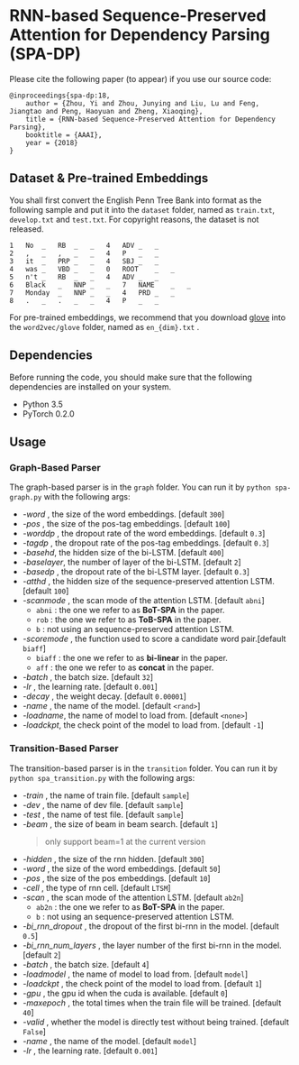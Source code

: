 # RNN-based Sequence-Preserved Attention for Dependency Parsing (SPA-DP)

Please cite the following paper (to appear) if you use our source code:

```
@inproceedings{spa-dp:18,
	author = {Zhou, Yi and Zhou, Junying and Liu, Lu and Feng, Jiangtao and Peng, Haoyuan and Zheng, Xiaoqing},
	title = {RNN-based Sequence-Preserved Attention for Dependency Parsing},
	booktitle = {AAAI},
	year = {2018}
}
```

## Dataset & Pre-trained Embeddings

You shall first convert the English Penn Tree Bank into format as the following sample and put it into the `dataset` folder, named as `train.txt`, `develop.txt` and `test.txt`. For copyright reasons, the dataset is not released.

```
1	No	_	RB	_	_	4	ADV	_	_
2	,	_	,	_	_	4	P	_	_
3	it	_	PRP	_	_	4	SBJ	_	_
4	was	_	VBD	_	_	0	ROOT	_	_
5	n't	_	RB	_	_	4	ADV	_	_
6	Black	_	NNP	_	_	7	NAME	_	_
7	Monday	_	NNP	_	_	4	PRD	_	_
8	.	_	.	_	_	4	P	_	_
```

For pre-trained embeddings, we recommend that you download [glove](https://nlp.stanford.edu/projects/glove/) into the `word2vec/glove` folder, named as `en_{dim}.txt` .

## Dependencies

Before running the code, you should make sure that the following dependencies are installed on your system.

- Python 3.5
- PyTorch 0.2.0

## Usage

### Graph-Based Parser

The graph-based parser is in the `graph` folder. You can run it by `python spa-graph.py` with the following args:

- *-word* , the size of the word embeddings. [default `300`]
- *-pos* , the size of the pos-tag embeddings. [default `100`]
- *-worddp* , the dropout rate of the word embeddings. [default `0.3`]
- *-tagdp* , the dropout rate of the pos-tag embeddings. [default `0.3`]
- *-basehd*, the hidden size of the bi-LSTM. [default `400`]
- *-baselayer*, the number of layer of the bi-LSTM. [default `2`]
- *-basedp* , the dropout rate of the bi-LSTM layer. [default `0.3`]
- *-atthd* , the hidden size of the sequence-preserved attention LSTM. [default `100`]
- *-scanmode* , the scan mode of the attention LSTM. [default `abni`]
  - `abni` : the one we refer to as  **BoT-SPA** in the paper.
  - `rob` : the one we refer to as  **ToB-SPA** in the paper.
  - `b` : not using an sequence-preserved attention LSTM.
- *-scoremode* , the function used to score a candidate word pair.[default `biaff`]
  - `biaff` : the one we refer to as **bi-linear** in the paper.
  - `aff` : the one we refer to as **concat** in the paper.
- *-batch* , the batch size. [default `32`]
- *-lr* , the learning rate. [default `0.001`]
- *-decay* , the weight decay. [default `0.00001`]
- *-name* , the name of the model. [default `<rand>`]
- *-loadname*, the name of model to load from. [default `<none>`]
- *-loadckpt*, the check point of the model to load from. [default `-1`]

### Transition-Based Parser

The transition-based parser is in the `transition` folder. You can run it by `python spa_transition.py` with the following args:

- *-train* , the name of train file. [default `sample`]
- *-dev* , the name of dev file. [default `sample`]
- *-test* , the name of test file. [default `sample`]
- *-beam* , the size of beam in beam search. [default `1`]
  > only support beam=1 at the current version
- *-hidden* , the size of the rnn hidden. [default `300`]
- *-word* , the size of the word embeddings. [default `50`] 
- *-pos* , the size of the pos embeddings. [default `10`] 
- *-cell* , the type of rnn cell. [default `LTSM`] 
- *-scan* , the scan mode of the attention LSTM. [default `ab2n`]
  - `ab2n` : the one we refer to as  **BoT-SPA** in the paper.
  - `b` : not using an sequence-preserved attention LSTM.
- *-bi_rnn_dropout* , the dropout of the first bi-rnn in the model. [default `0.5`]
- *-bi_rnn_num_layers* , the layer number of the first bi-rnn in the model. [default `2`]
- *-batch* , the batch size. [default `4`]
- *-loadmodel* , the name of model to load from. [default `model`]
- *-loadckpt* , the check point of the model to load from. [default `1`]
- *-gpu* , the gpu id when the cuda is available. [default `0`]
- *-maxepoch* , the total times when the train file will be trained. [default `40`]
- *-valid* , whether the model is directly test without being trained. [default `False`]
- *-name* , the name of the model. [default `model`]
- *-lr* , the learning rate. [default `0.001`]